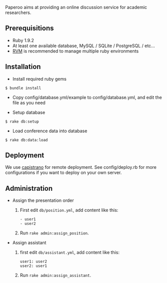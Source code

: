 Paperoo aims at providing an online discussion service for academic researchers.

Prerequisitions
---
- Ruby 1.9.2
- At least one available database, MySQL / SQLite / PostgreSQL / etc...
- [RVM](http://beginrescueend.com/) is recommended to manage multiple ruby environments

Installation
---

- Install required ruby gems

```
$ bundle install
```

- Copy config/database.yml/example to config/database.yml, and edit the file as you need

- Setup database

```
$ rake db:setup
```

- Load conference data into database

```
$ rake db:data:load
```

Deployment
---
We use [capistrano](https://github.com/capistrano/capistrano) for remote deployment. See config/deploy.rb for more configurations if you want to deploy on your own server.

Administration
---

- Assign the presentation order
  1. First edit `db/position.yml`, add content like this:

         - user1
         - user2

  2. Run `rake admin:assign_position`.

- Assign assistant
  1. first edit `db/assistant.yml`, add content like this:

         user1: user2
         user2: user1

  2. Run `rake admin:assign_assistant`.

